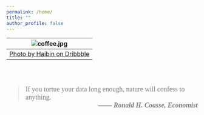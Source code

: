 ```yaml
---
permalink: /home/
title: ""
author_profile: false
---
```



| ![coffee.jpg](/assets/images/coffee.png) |
|:--:|
| [Photo by Haibin on Dribbble](https://dribbble.com/shots/14740316-Coffee-To-Go)|

<br>
<br>

<blockquote style='font-size:18px;font-family: charter, Georgia, Cambria, "Times New Roman", Times, serif; opacity:80%;'>If you tortue your data long enough, nature will confess to anything. <br>
    <cite style='font-weight:bold;
                 float:right;
                 font-family:Times New Roman;
                 display:block-inline;
                 text-align: right; '>  
   &mdash;&mdash; Ronald H. Coasse, Economist </cite>
</blockquote>
